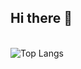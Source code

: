 ## Hi there 👋
<br>![Top Langs](https://github-readme-stats.vercel.app/api/top-langs/?username=ZigaoWang&layout=donut)
<!--
**Gfaerny/Gfaerny** is a ✨ _special_ ✨ repository because its `README.md` (this file) appears on your GitHub profile.

Here are some ideas to get you started:

- 🔭 I’m currently working on ...
- 🌱 I’m currently learning ...
- 👯 I’m looking to collaborate on ...
- 🤔 I’m looking for help with ...
- 💬 Ask me about ...
- 📫 How to reach me: ...
- 😄 Pronouns: ...
- ⚡ Fun fact: ...
-->
